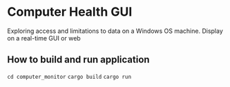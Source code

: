# Computer Health GUI
Exploring access and limitations to data on a Windows OS machine. Display on a real-time GUI or web
## How to build and run application
`cd computer_monitor`
`cargo build`
`cargo run`
